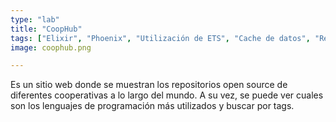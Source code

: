 ```yaml
---
type: "lab"
title: "CoopHub"
tags: ["Elixir", "Phoenix", "Utilización de ETS", "Cache de datos", "ReactJS", "Api y acciones de GitHub"]
image: coophub.png

---
```


Es un sitio web donde se muestran los repositorios open source de diferentes cooperativas a lo largo del mundo. 
A su vez, se puede ver cuales son los lenguajes de programación más utilizados y buscar por tags.